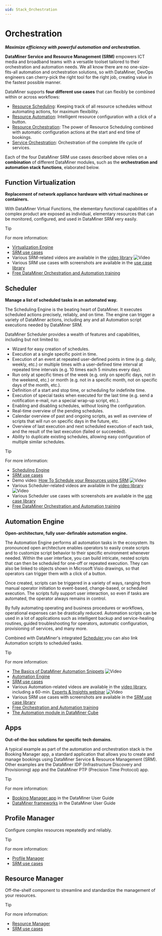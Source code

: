 ```yaml
---
uid: Stack_Orchestration
---
```


# Orchestration

***Maximize efficiency with powerful automation and orchestration.***

**DataMiner Service and Resource Management (SRM)** empowers ICT media and broadband teams with a versatile toolset tailored to their orchestration and automation needs. We all know there are no one-size-fits-all automation and orchestration solutions, so with DataMiner, DevOps engineers can cherry-pick the right tool for the right job, creating value in the fastest possible manner.

DataMiner supports **four different use cases** that can flexibly be combined within or across workflows:

- [Resource Scheduling](xref:srm_resource_scheduling): Keeping track of all resource schedules without automating actions, for maximum flexibility.
- [Resource Automation](xref:srm_resource_automation): Intelligent resource configuration with a click of a button.
- [Resource Orchestration](xref:srm_resource_orchestration): The power of Resource Scheduling combined with automatic configuration actions at the start and end time of bookings.
- [Service Orchestration](xref:srm_service_orchestration): Orchestration of the complete life cycle of services.

Each of the four DataMiner SRM use cases described above relies on a **combination** of different DataMiner modules, such as the **orchestration and automation stack functions**, elaborated below.

## Function Virtualization

**Replacement of network appliance hardware with virtual machines or containers.**

With DataMiner Virtual Functions, the elementary functional capabilities of a complex product are exposed as individual, elementary resources that can be monitored, configured, and used in DataMiner SRM very easily.

> [!TIP]
> For more information:
>
> - [Virtualization Engine](xref:srm_stack#virtualization-engine)
> - [SRM use cases](xref:srm_use_cases)
> - Various SRM-related videos are available in the [video library](https://community.dataminer.services/videos/?_sf_s=SRM) ![Video](~/user-guide/images/video_Duo.png)
> - Various SRM use cases with screenshots are available in the [use case library](https://community.dataminer.services/use-cases/?_sf_s=SRM)
> - [Free DataMiner Orchestration and Automation training](https://community.dataminer.services/learning/courses/orchestration-automation/)

## Scheduler

**Manage a list of scheduled tasks in an automated way.**

The Scheduling Engine is the beating heart of DataMiner. It executes scheduled actions precisely, reliably, and on time. The engine can trigger a variety of DataMiner actions, including any and all Automation script executions needed by DataMiner SRM.

DataMiner Scheduler provides a wealth of features and capabilities, including but not limited to:

- Wizard for easy creation of schedules.
- Execution at a single specific point in time.
- Execution of an event at repeated user-defined points in time (e.g. daily, weekly, etc.) or multiple times with a user-defined time interval at repeated time intervals (e.g. 10 times each 5 minutes every day).
- Run only at specific times of the week (e.g. only on specific days, not in the weekend, etc.) or month (e.g. not in a specific month, not on specific days of the month, etc.).
- Definition of a start and stop time, or scheduling for indefinite time.
- Execution of special tasks when executed for the last time (e.g. send a notification e-mail, run a special wrap-up script, etc.).
- Enabling and disabling schedules, without losing the configuration.
- Real-time overview of the pending schedules.
- Calendar overview of past and ongoing scripts, as well as overview of scripts that will run on specific days in the future, etc.
- Overview of last execution and next scheduled execution of each task, and the result of the last execution (failed or succeeded).
- Ability to duplicate existing schedules, allowing easy configuration of multiple similar schedules.

> [!TIP]
> For more information:
>
> - [Scheduling Engine](xref:srm_stack#scheduling-engine)
> - [SRM use cases](xref:srm_use_cases)
> - Demo video: [How To Schedule your Resources using SRM](https://community.dataminer.services/video/how-to-schedule-your-resources-using-srm/) ![Video](~/user-guide/images/video_Duo.png)
> - Various Scheduler-related videos are available in the [video library](https://community.dataminer.services/videos?_sf_s=schedule) ![Video](~/user-guide/images/video_Duo.png)
> - Various Scheduler use cases with screenshots are available in the [use case library](https://community.dataminer.services/use-cases/?_sf_s=scheduler)
> - [Free DataMiner Orchestration and Automation training](https://community.dataminer.services/learning/courses/orchestration-automation/)

## Automation Engine

**Open-architecture, fully user-definable automation engine.**

The Automation Engine performs all automation tasks in the ecosystem. Its pronounced open architecture enables operators to easily create scripts and to customize script behavior to their specific environment whenever needed. Within the user interface, you can build intricate, nested scripts that can then be scheduled for one-off or repeated execution. They can also be linked to objects shown in Microsoft Visio drawings, so that operators can trigger them with a click of a button.

Once created, scripts can be triggered in a variety of ways, ranging from manual operator initiation to event-based, change-based, or scheduled execution. The scripts fully support user interaction, so even if tasks are automated, the operator always remains in control.

By fully automating operating and business procedures or workflows, operational expenses can be drastically reduced. Automation scripts can be used in a lot of applications such as intelligent backup and service-healing routines, guided troubleshooting for operators, automatic configuration, provisioning of services, and many more.

Combined with DataMiner's integrated [Scheduler](xref:Stack_Orchestration#scheduler),you can also link Automation scripts to scheduled tasks.

> [!TIP]
> For more information:
>
> - [The Basics of DataMiner Automation Snippets](https://www.youtube.com/watch?v=i5_FLER_-tE&ab_channel=DataMinerbySkylineCommunications) ![Video](~/user-guide/images/video_Duo.png)
> - [Automation Engine](xref:srm_stack#automation-engine)
> - [SRM use cases](xref:srm_use_cases)
> - Various Automation-related videos are available in the [video library](https://community.dataminer.services/videos/?_sf_s=automation), including a 60-min. [Experts & Insights webinar](https://community.dataminer.services/video/experts-insights-dataminer-automation-engine/) ![Video](~/user-guide/images/video_Duo.png)
> - Various SRM use cases with screenshots are available in the [SRM use case library](https://community.dataminer.services/use-cases/?_sf_s=SRM)
> - [Free Orchestration and Automation training](https://community.dataminer.services/learning/courses/orchestration-automation/)
> - [The Automation module in DataMiner Cube](xref:automation)

## Apps

**Out-of-the-box solutions for specific tech domains.**

A typical example as part of the automation and orchestration stack is the Booking Manager app, a standard application that allows you to create and manage bookings using DataMiner Service & Resource Management (SRM). Other examples are the DataMiner IDP (Infrastructure Discovery and Provisioning) app and the DataMiner PTP (Precision Time Protocol) app.

> [!TIP]
> For more information:
>
> - [Booking Manager app](xref:Booking_Manager_user_interface) in the DataMiner User Guide
> - [DataMiner frameworks](xref:DataMiner_Frameworks) in the DataMiner User Guide

## Profile Manager

Configure complex resources repeatedly and reliably.

> [!TIP]
> For more information:
>
> - [Profile Manager](xref:srm_stack#profile-manager)
> - [SRM use cases](xref:srm_use_cases)

## Resource Manager

Off-the-shelf component to streamline and standardize the management of your resources.

> [!TIP]
> For more information:
>
> - [Resource Manager](xref:srm_stack#resource-manager)
> - [SRM use cases](xref:srm_use_cases)
